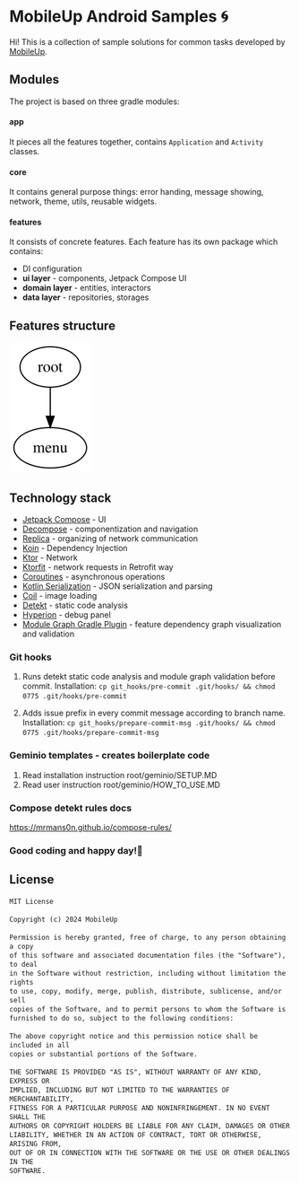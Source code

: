 # MobileUp Android Samples 🌀

Hi! This is a collection of sample solutions for common tasks developed
by [MobileUp](https://mobileup.ru/).

## Modules

The project is based on three gradle modules:

#### app

It pieces all the features together, contains `Application` and `Activity` classes.

#### core

It contains general purpose things: error handing, message showing, network, theme, utils, reusable
widgets.

#### features

It consists of concrete features. Each feature has its own package which contains:

- DI configuration
- **ui layer** - components, Jetpack Compose UI
- **domain layer** - entities, interactors
- **data layer** - repositories, storages

## Features structure

<img src="features/module_graph/modules.svg">

## Technology stack

- [Jetpack Compose](https://developer.android.com/jetpack/compose) - UI
- [Decompose](https://github.com/arkivanov/Decompose) - componentization and navigation
- [Replica](https://github.com/aartikov/Replica) - organizing of network communication
- [Koin](https://github.com/InsertKoinIO/koin) - Dependency Injection
- [Ktor](https://ktor.io/) - Network
- [Ktorfit](https://github.com/Foso/Ktorfit) - network requests in Retrofit way
- [Coroutines](https://developer.android.com/kotlin/coroutines) - asynchronous operations
- [Kotlin Serialization](https://github.com/Kotlin/kotlinx.serialization) - JSON serialization and
  parsing
- [Coil](https://github.com/coil-kt/coil) - image loading
- [Detekt](https://github.com/detekt/detekt) - static code analysis
- [Hyperion](https://github.com/willowtreeapps/Hyperion-Android) - debug panel
- [Module Graph Gradle Plugin](https://github.com/MobileUpLLC/Module-Graph-Gradle-Plugin) - feature
  dependency graph visualization and validation

### Git hooks

1. Runs detekt static code analysis and module graph validation before commit. Installation:
   `cp git_hooks/pre-commit .git/hooks/ && chmod 0775 .git/hooks/pre-commit`

2. Adds issue prefix in every commit message according to branch name. Installation:
   `cp git_hooks/prepare-commit-msg .git/hooks/ && chmod 0775 .git/hooks/prepare-commit-msg`

### Geminio templates - creates boilerplate code

1. Read installation instruction root/geminio/SETUP.MD
2. Read user instruction root/geminio/HOW_TO_USE.MD

### Compose detekt rules docs

https://mrmans0n.github.io/compose-rules/

### Good coding and happy day!🤘

## License

```
MIT License

Copyright (c) 2024 MobileUp

Permission is hereby granted, free of charge, to any person obtaining a copy
of this software and associated documentation files (the "Software"), to deal
in the Software without restriction, including without limitation the rights
to use, copy, modify, merge, publish, distribute, sublicense, and/or sell
copies of the Software, and to permit persons to whom the Software is
furnished to do so, subject to the following conditions:

The above copyright notice and this permission notice shall be included in all
copies or substantial portions of the Software.

THE SOFTWARE IS PROVIDED "AS IS", WITHOUT WARRANTY OF ANY KIND, EXPRESS OR
IMPLIED, INCLUDING BUT NOT LIMITED TO THE WARRANTIES OF MERCHANTABILITY,
FITNESS FOR A PARTICULAR PURPOSE AND NONINFRINGEMENT. IN NO EVENT SHALL THE
AUTHORS OR COPYRIGHT HOLDERS BE LIABLE FOR ANY CLAIM, DAMAGES OR OTHER
LIABILITY, WHETHER IN AN ACTION OF CONTRACT, TORT OR OTHERWISE, ARISING FROM,
OUT OF OR IN CONNECTION WITH THE SOFTWARE OR THE USE OR OTHER DEALINGS IN THE
SOFTWARE.
```